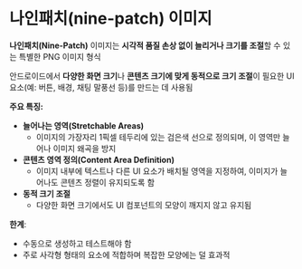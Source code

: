 # 나인패치(nine-patch) 이미지

**나인패치(Nine-Patch)** 이미지는 **시각적 품질 손상 없이 늘리거나 크기를 조절**할 수 있는 특별한 PNG 이미지 형식

안드로이드에서 **다양한 화면 크기**나 **콘텐츠 크기에 맞게 동적으로 크기 조절**이 필요한 UI 요소(예: 버튼, 배경, 채팅 말풍선 등)를 만드는 데 사용됨

**주요 특징:**

- **늘어나는 영역(Stretchable Areas)**
    - 이미지의 가장자리 1픽셀 테두리에 있는 검은색 선으로 정의되며, 이 영역만 늘어나 이미지 왜곡을 방지
- **콘텐츠 영역 정의(Content Area Definition)**
    - 이미지 내부에 텍스트나 다른 UI 요소가 배치될 영역을 지정하여, 이미지가 늘어나도 콘텐츠 정렬이 유지되도록 함
- **동적 크기 조절**
    - 다양한 화면 크기에서도 UI 컴포넌트의 모양이 깨지지 않고 유지됨

**한계**:

- 수동으로 생성하고 테스트해야 함
- 주로 사각형 형태의 요소에 적합하며 복잡한 모양에는 덜 효과적